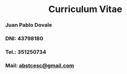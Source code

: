 # <center> Curriculum Vitae

### Juan Pablo Dovale
### DNI: 43798180
### Tel.: 351250734
### Mail: abstcesc@gmail.com